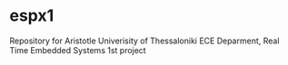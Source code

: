 # espx1
Repository for Aristotle Univerisity of Thessaloniki ECE Deparment, Real Time Embedded Systems 1st project 
